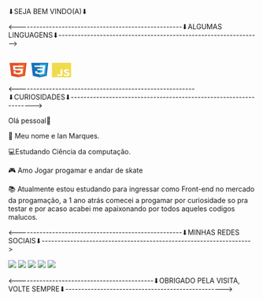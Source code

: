 ⬇SEJA BEM VINDO(A)⬇

<----------------------------------------------------⬇ALGUMAS LINGUAGENS⬇---------------------------------------------------------------->
<div style="display: inline_block"><br>
  <img align="center" alt="Marques-HTML" height="30" width="40" src="https://raw.githubusercontent.com/devicons/devicon/master/icons/html5/html5-original.svg">
  <img align="center" alt="Marques-CSS" height="30" width="40" src="https://raw.githubusercontent.com/devicons/devicon/master/icons/css3/css3-original.svg">
  <img align="center" alt="Marques-Js" height="30" width="40" src="https://raw.githubusercontent.com/devicons/devicon/master/icons/javascript/javascript-plain.svg">
</div>

<--------------------------------------------------------⬇CURIOSIDADES⬇------------------------------------------------------------------>

Olá pessoal🎉

🏅 Meu nome e Ian Marques.

💻Estudando Ciência da computação.

🎮 Amo Jogar progamar e andar de skate

📚 Atualmente estou estudando para ingressar como Front-end no mercado da progamação, a 1 ano atrás comecei a progamar por curiosidade so pra testar e por acaso acabei me apaixonando por todos aqueles codigos malucos.



<----------------------------------------------------⬇MINHAS REDES SOCIAIS⬇------------------------------------------------------------------>
  
 
<div> 
 <a href="https://instagram.com/_soumarques" target="_blank"><img src="https://img.shields.io/badge/-Instagram-%23E4405F?style=for-the-badge&logo=instagram&logoColor=white" target="_blank"></a>
  <a href="https://www.linkedin.com/in/ian-marques-4313a220a" target="_blank"><img src="https://img.shields.io/badge/-LinkedIn-%230077B5?style=for-the-badge&logo=linkedin&logoColor=white" target="_blank"></a>
  <a href = "mailto:ianmarquesbr@gmail.com"><img src="https://img.shields.io/badge/-Gmail-%23333?style=for-the-badge&logo=gmail&logoColor=white" target="_blank"></a>
  <a href="https://www.youtube.com/@soumarques" target="_blank"><img src="https://img.shields.io/badge/YouTube-FF0000?style=for-the-badge&logo=youtube&logoColor=white" target="_blank"></a>
 <a href="https://discord.gg/wagxzStdcR" target="_blank"><img src="https://img.shields.io/badge/Discord-7289DA?style=for-the-badge&logo=discord&logoColor=white" target="_blank"></a> 
 
 
 
<-------------------------------------------⬇OBRIGADO PELA VISITA, VOLTE SEMPRE⬇-------------------------------------------------->  
</div>
